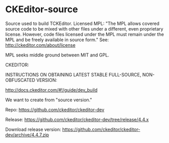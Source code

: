 # CKEditor-source
Source used to build TCKEditor. Licensed MPL: "The MPL allows covered source code to be mixed with other files under a different, even proprietary license. However, code files licensed under the MPL must remain under the MPL and be freely available in source form." See: http://ckeditor.com/about/license

MPL seeks middle ground between MIT and GPL.

CKEDITOR:

INSTRUCTIONS ON OBTAINING LATEST STABLE FULL-SOURCE, NON-OBFUSCATED VERSION:

http://docs.ckeditor.com/#!/guide/dev_build


We want to create from "source version."

Repo: https://github.com/ckeditor/ckeditor-dev

Release: https://github.com/ckeditor/ckeditor-dev/tree/release/4.4.x

Download release version:
https://github.com/ckeditor/ckeditor-dev/archive/4.4.7.zip
